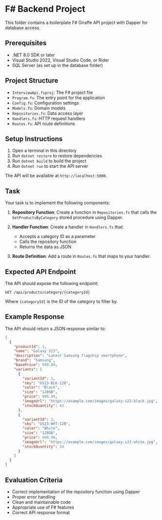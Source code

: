 # F# Backend Project

This folder contains a boilerplate F# Giraffe API project with Dapper for database access.

## Prerequisites

- .NET 8.0 SDK or later
- Visual Studio 2022, Visual Studio Code, or Rider
- SQL Server (as set up in the database folder)

## Project Structure

- `InterviewApi.fsproj`: The F# project file
- `Program.fs`: The entry point for the application
- `Config.fs`: Configuration settings
- `Models.fs`: Domain models
- `Repositories.fs`: Data access layer
- `Handlers.fs`: HTTP request handlers
- `Routes.fs`: API route definitions

## Setup Instructions

1. Open a terminal in this directory
2. Run `dotnet restore` to restore dependencies
3. Run `dotnet build` to build the project
4. Run `dotnet run` to start the API server

The API will be available at `http://localhost:5000`.

## Task

Your task is to implement the following components:

1. **Repository Function**: Create a function in `Repositories.fs` that calls the `GetProductsByCategory` stored procedure using Dapper.

2. **Handler Function**: Create a handler in `Handlers.fs` that:
   - Accepts a category ID as a parameter
   - Calls the repository function
   - Returns the data as JSON

3. **Route Definition**: Add a route in `Routes.fs` that maps to your handler.

## Expected API Endpoint

The API should expose the following endpoint:

```
GET /api/products/category/{categoryId}
```

Where `{categoryId}` is the ID of the category to filter by.

## Example Response

The API should return a JSON response similar to:

```json
[
  {
    "productId": 1,
    "name": "Galaxy S23",
    "description": "Latest Samsung flagship smartphone",
    "brand": "Samsung",
    "basePrice": 999.99,
    "variants": [
      {
        "variantId": 1,
        "sku": "GS23-BLK-128",
        "color": "Black",
        "size": "128GB",
        "price": 999.99,
        "imageUrl": "https://example.com/images/galaxy-s23-black.jpg",
        "stockQuantity": 43
      },
      {
        "variantId": 2,
        "sku": "GS23-WHT-128",
        "color": "White",
        "size": "128GB",
        "price": 999.99,
        "imageUrl": "https://example.com/images/galaxy-s23-white.jpg",
        "stockQuantity": 34
      }
    ]
  }
]
```

## Evaluation Criteria

- Correct implementation of the repository function using Dapper
- Proper error handling
- Clean and maintainable code
- Appropriate use of F# features
- Correct API response format 